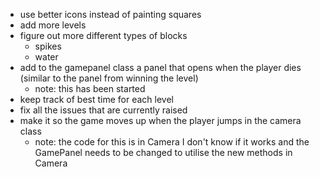 - use better icons instead of painting squares
- add more levels
- figure out more different types of blocks
  - spikes
  - water
- add to the gamepanel class a panel that opens when the player dies (similar to the panel from winning the level)
  - note: this has been started
- keep track of best time for each level
- fix all the issues that are currently raised
- make it so the game moves up when the player jumps in the camera class
  - note: the code for this is in Camera I don't know if it works and the GamePanel needs to be changed to utilise the new methods in Camera
